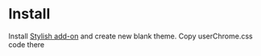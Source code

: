 Install
======

Install [Stylish add-on](https://addons.mozilla.org/en-US/firefox/addon/stylish/) and create new blank theme. Copy userChrome.css code there